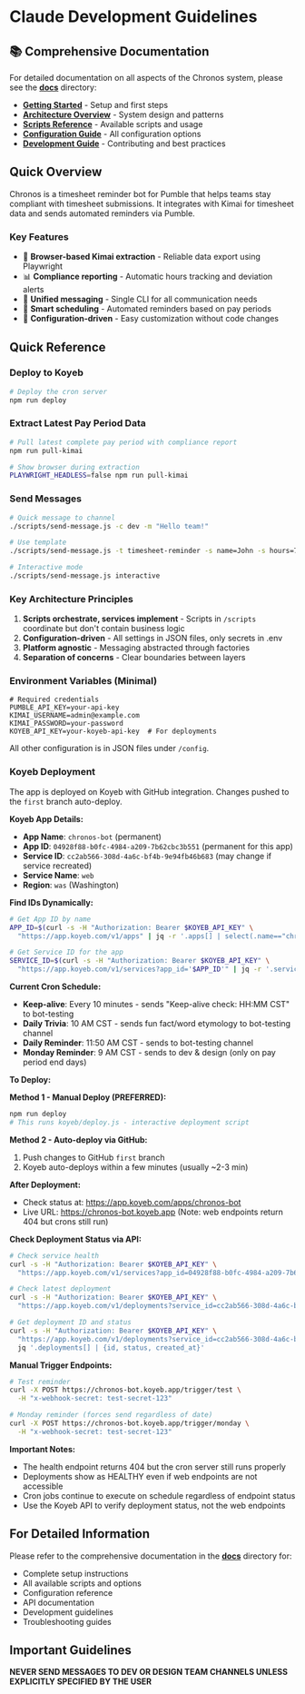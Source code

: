 # Claude Development Guidelines

## 📚 Comprehensive Documentation

For detailed documentation on all aspects of the Chronos system, please see the **[docs](./docs)** directory:

- **[Getting Started](./docs/getting-started.md)** - Setup and first steps
- **[Architecture Overview](./docs/architecture.md)** - System design and patterns
- **[Scripts Reference](./docs/scripts.md)** - Available scripts and usage
- **[Configuration Guide](./docs/configuration.md)** - All configuration options
- **[Development Guide](./docs/development.md)** - Contributing and best practices

## Quick Overview

Chronos is a timesheet reminder bot for Pumble that helps teams stay compliant with timesheet submissions. It integrates with Kimai for timesheet data and sends automated reminders via Pumble.

### Key Features

- 🤖 **Browser-based Kimai extraction** - Reliable data export using Playwright
- 📊 **Compliance reporting** - Automatic hours tracking and deviation alerts
- 💬 **Unified messaging** - Single CLI for all communication needs
- 📅 **Smart scheduling** - Automated reminders based on pay periods
- 🔧 **Configuration-driven** - Easy customization without code changes

## Quick Reference

### Deploy to Koyeb

```bash
# Deploy the cron server
npm run deploy
```

### Extract Latest Pay Period Data

```bash
# Pull latest complete pay period with compliance report
npm run pull-kimai

# Show browser during extraction
PLAYWRIGHT_HEADLESS=false npm run pull-kimai
```

### Send Messages

```bash
# Quick message to channel
./scripts/send-message.js -c dev -m "Hello team!"

# Use template
./scripts/send-message.js -t timesheet-reminder -s name=John -s hours=75

# Interactive mode
./scripts/send-message.js interactive
```

### Key Architecture Principles

1. **Scripts orchestrate, services implement** - Scripts in `/scripts` coordinate but don't contain business logic
2. **Configuration-driven** - All settings in JSON files, only secrets in .env
3. **Platform agnostic** - Messaging abstracted through factories
4. **Separation of concerns** - Clear boundaries between layers

### Environment Variables (Minimal)

```env
# Required credentials
PUMBLE_API_KEY=your-api-key
KIMAI_USERNAME=admin@example.com  
KIMAI_PASSWORD=your-password
KOYEB_API_KEY=your-koyeb-api-key  # For deployments
```

All other configuration is in JSON files under `/config`.

### Koyeb Deployment

The app is deployed on Koyeb with GitHub integration. Changes pushed to the `first` branch auto-deploy.

**Koyeb App Details:**
- **App Name**: `chronos-bot` (permanent)
- **App ID**: `04928f88-b0fc-4984-a209-7b62cbc3b551` (permanent for this app)
- **Service ID**: `cc2ab566-308d-4a6c-bf4b-9e94fb46b683` (may change if service recreated)
- **Service Name**: `web`
- **Region**: `was` (Washington)

**Find IDs Dynamically:**
```bash
# Get App ID by name
APP_ID=$(curl -s -H "Authorization: Bearer $KOYEB_API_KEY" \
  "https://app.koyeb.com/v1/apps" | jq -r '.apps[] | select(.name=="chronos-bot") | .id')

# Get Service ID for the app
SERVICE_ID=$(curl -s -H "Authorization: Bearer $KOYEB_API_KEY" \
  "https://app.koyeb.com/v1/services?app_id='$APP_ID'" | jq -r '.services[0].id')
```

**Current Cron Schedule:**
- **Keep-alive**: Every 10 minutes - sends "Keep-alive check: HH:MM CST" to bot-testing
- **Daily Trivia**: 10 AM CST - sends fun fact/word etymology to bot-testing channel
- **Daily Reminder**: 11:50 AM CST - sends to bot-testing channel
- **Monday Reminder**: 9 AM CST - sends to dev & design (only on pay period end days)

**To Deploy:**

**Method 1 - Manual Deploy (PREFERRED):**
```bash
npm run deploy
# This runs koyeb/deploy.js - interactive deployment script
```

**Method 2 - Auto-deploy via GitHub:**
1. Push changes to GitHub `first` branch
2. Koyeb auto-deploys within a few minutes (usually ~2-3 min)

**After Deployment:**
- Check status at: https://app.koyeb.com/apps/chronos-bot
- Live URL: https://chronos-bot.koyeb.app (Note: web endpoints return 404 but crons still run)

**Check Deployment Status via API:**
```bash
# Check service health
curl -s -H "Authorization: Bearer $KOYEB_API_KEY" \
  "https://app.koyeb.com/v1/services?app_id=04928f88-b0fc-4984-a209-7b62cbc3b551" | jq '.services[0].status'

# Check latest deployment
curl -s -H "Authorization: Bearer $KOYEB_API_KEY" \
  "https://app.koyeb.com/v1/deployments?service_id=cc2ab566-308d-4a6c-bf4b-9e94fb46b683&limit=1" | jq '.deployments[0]'

# Get deployment ID and status
curl -s -H "Authorization: Bearer $KOYEB_API_KEY" \
  "https://app.koyeb.com/v1/deployments?service_id=cc2ab566-308d-4a6c-bf4b-9e94fb46b683&limit=5" | \
  jq '.deployments[] | {id, status, created_at}'
```

**Manual Trigger Endpoints:**
```bash
# Test reminder
curl -X POST https://chronos-bot.koyeb.app/trigger/test \
  -H "x-webhook-secret: test-secret-123"

# Monday reminder (forces send regardless of date)
curl -X POST https://chronos-bot.koyeb.app/trigger/monday \
  -H "x-webhook-secret: test-secret-123"
```

**Important Notes:**
- The health endpoint returns 404 but the cron server still runs properly
- Deployments show as HEALTHY even if web endpoints are not accessible
- Cron jobs continue to execute on schedule regardless of endpoint status
- Use the Koyeb API to verify deployment status, not the web endpoints

## For Detailed Information

Please refer to the comprehensive documentation in the **[docs](./docs)** directory for:
- Complete setup instructions
- All available scripts and options
- Configuration reference
- API documentation
- Development guidelines
- Troubleshooting guides

## Important Guidelines

**NEVER SEND MESSAGES TO DEV OR DESIGN TEAM CHANNELS UNLESS EXPLICITLY SPECIFIED BY THE USER**